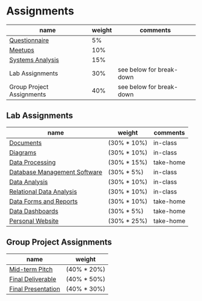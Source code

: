 # Assignments

name | weight | comments
--- | --- | ---
[Questionnaire](assignments/questionnaire.md) | 5% |
[Meetups](assignments/meetups.md) | 10% |
[Systems Analysis](assignments/systems-analysis.md) | 15% |
Lab Assignments | 30% | see below for break-down
Group Project Assignments | 40% | see below for break-down

## Lab Assignments

name | weight | comments
--- | --- | ---
[Documents](assignments/lab/docs.md) | (30% * 10%) | in-class
[Diagrams](assignments/lab/diagrams.md) | (30% * 10%) | in-class
[Data Processing](assignments/lab/data-processing.md) | (30% * 15%) | take-home
[Database Management Software](assignments/lab/database-management-software.md) | (30% * 5%) | in-class
[Data Analysis](assignments/lab/data-analysis.md) | (30% * 10%) | in-class
[Relational Data Analysis](assignments/lab/relational-data-analysis.md) | (30% * 10%) | in-class
[Data Forms and Reports](assignments/lab/data-forms-and-reports.md) | (30% * 10%) | take-home
[Data Dashboards](assignments/lab/data-dashboards.md)| (30% * 5%) | take-home
[Personal Website](assignments/lab/personal-website.md) | (30% * 25%) | take-home

## Group Project Assignments

name | weight
--- | ---
[Mid-term Pitch](assignments/group-project/midterm-pitch.md) | (40% * 20%)
[Final Deliverable](assignments/group-project/final-deliverable.md) | (40% * 50%)
[Final Presentation](assignments/group-project/final-presentation.md) | (40% * 30%)
